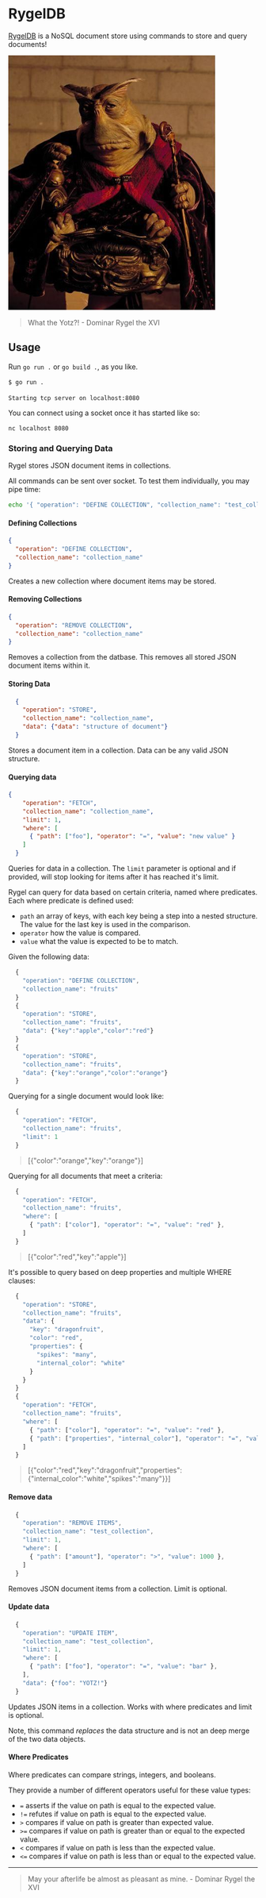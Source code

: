 # RygelDB
[RygelDB](https://github.com/APiercey/RygelDB) is a NoSQL document store using commands to store and query documents!

<img src="https://raw.githubusercontent.com/APiercey/RygelDB/main/sparky.png">

> What the Yotz?! - Dominar Rygel the XVI

## Usage
Run `go run .` or `go build .`, as you like.

```
$ go run .

Starting tcp server on localhost:8080
```

You can connect using a socket once it has started like so:
```
nc localhost 8080
```

### Storing and Querying Data
Rygel stores JSON document items in collections.

All commands can be sent over socket. To test them individually, you may pipe time:
```bash
echo '{ "operation": "DEFINE COLLECTION", "collection_name": "test_collection" }' | nc localhost 8080
```

#### Defining Collections
```json
{ 
  "operation": "DEFINE COLLECTION",
  "collection_name": "collection_name"
}
```
Creates a new collection where document items may be stored.

#### Removing Collections
```json
{ 
  "operation": "REMOVE COLLECTION",
  "collection_name": "collection_name"
}
```
Removes a collection from the datbase. This removes all stored JSON document items within it.

#### Storing Data
```json
  { 
    "operation": "STORE",
    "collection_name": "collection_name",
    "data": {"data": "structure of document"}
  }
```
Stores a document item in a collection. Data can be any valid JSON structure.

#### Querying data
```json
{ 
    "operation": "FETCH",
    "collection_name": "collection_name",
    "limit": 1,
    "where": [
      { "path": ["foo"], "operator": "=", "value": "new value" }
    ]
  }
```
Queries for data in a collection. The `limit` parameter is optional and if provided, will stop looking for items after it has reached it's limit.

Rygel can query for data based on certain criteria, named where predicates. Each where predicate is defined used:
- `path` an array of keys, with each key being a step into a nested structure. The value for the last key is used in the comparison.
- `operator` how the value is compared.
- `value` what the value is expected to be to match.

Given the following data:
```javascript
  {
    "operation": "DEFINE COLLECTION",
    "collection_name": "fruits"
  }
  { 
    "operation": "STORE",
    "collection_name": "fruits",
    "data": {"key":"apple","color":"red"}
  }
  { 
    "operation": "STORE",
    "collection_name": "fruits",
    "data": {"key":"orange","color":"orange"}
  }
```

Querying for a single document would look like:
```javascript
  { 
    "operation": "FETCH",
    "collection_name": "fruits",
    "limit": 1
  }
```
> [{"color":"orange","key":"orange"}]

Querying for all documents that meet a criteria:
```javascript
  { 
    "operation": "FETCH",
    "collection_name": "fruits",
    "where": [
      { "path": ["color"], "operator": "=", "value": "red" },
    ]
  }
```
> [{"color":"red","key":"apple"}]

It's possible to query based on deep properties and multiple WHERE clauses:
```javascript
  { 
    "operation": "STORE",
    "collection_name": "fruits",
    "data": {
      "key": "dragonfruit",
      "color": "red",
      "properties": {
        "spikes": "many",
        "internal_color": "white"
      }
    }
  }
  { 
    "operation": "FETCH",
    "collection_name": "fruits",
    "where": [
      { "path": ["color"], "operator": "=", "value": "red" },
      { "path": ["properties", "internal_color"], "operator": "=", "value": "white" },
    ]
  }
```
> [{"color":"red","key":"dragonfruit","properties":{"internal_color":"white","spikes":"many"}}]

#### Remove data
```javascript
  { 
    "operation": "REMOVE ITEMS",
    "collection_name": "test_collection",
    "limit": 1,
    "where": [
      { "path": ["amount"], "operator": ">", "value": 1000 },
    ]
  }
```
Removes JSON document items from a collection. Limit is optional.

#### Update data
```javascript
  { 
    "operation": "UPDATE ITEM",
    "collection_name": "test_collection",
    "limit": 1,
    "where": [
      { "path": ["foo"], "operator": "=", "value": "bar" },
    ],
    "data": {"foo": "YOTZ!"}
  }
```

Updates JSON items in a collection. Works with where predicates and limit is optional.

Note, this command _replaces_ the data structure and is not an deep merge of the two data objects.

#### Where Predicates
Where predicates can compare strings, integers, and booleans.

They provide a number of different operators useful for these value types:
- `=` asserts if the value on path is equal to the expected value.
- `!=` refutes if value on path is equal to the expected value.
- `>` compares if value on path is greater than expected value.
- `>=` compares if value on path is greater than or equal to the expected value.
- `<` compares if value on path is less than the expected value.
- `<=` compares if value on path is less than or equal to the expected value.

---

> May your afterlife be almost as pleasant as mine. - Dominar Rygel the XVI

